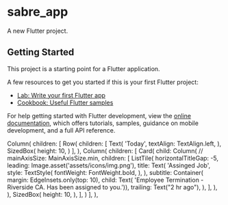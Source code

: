 # sabre_app

A new Flutter project.

## Getting Started

This project is a starting point for a Flutter application.

A few resources to get you started if this is your first Flutter project:

- [Lab: Write your first Flutter app](https://docs.flutter.dev/get-started/codelab)
- [Cookbook: Useful Flutter samples](https://docs.flutter.dev/cookbook)

For help getting started with Flutter development, view the
[online documentation](https://docs.flutter.dev/), which offers tutorials,
samples, guidance on mobile development, and a full API reference.














Column(
children: [
Row(
children: [
Text(
'Today',
textAlign: TextAlign.left,
),
SizedBox(
height: 10,
)
],
),
Column(
children: [
Card(
child: Column(
// mainAxisSize: MainAxisSize.min,
children: <Widget>[
ListTile(
horizontalTitleGap: -5,
leading: Image.asset('assets/icons/img.png'),
title: Text(
'Assinged Job',
style: TextStyle(
fontWeight: FontWeight.bold,
),
),
subtitle: Container(
margin: EdgeInsets.only(top: 10),
child: Text(
'Employee Termination - Riverside CA. Has been assigned to you.')),
trailing: Text("2 hr ago"),
),
],
),
),
SizedBox(
height: 10,
),
],
)
],
),